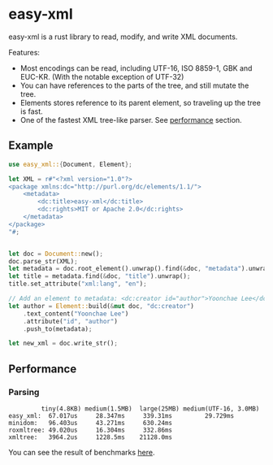 # easy-xml

easy-xml is a rust library to read, modify, and write XML documents.

Features:
- Most encodings can be read, including UTF-16, ISO 8859-1, GBK and EUC-KR. (With the notable exception of UTF-32)
- You can have references to the parts of the tree, and still mutate the tree.
- Elements stores reference to its parent element, so traveling up the tree is fast.
- One of the fastest XML tree-like parser. See [performance](https://github.com/bluegreenmagick/easy-xml#performance) section.

## Example

```rust
use easy_xml::{Document, Element};

let XML = r#"<?xml version="1.0"?>
<package xmlns:dc="http://purl.org/dc/elements/1.1/">
    <metadata>
        <dc:title>easy-xml</dc:title>
        <dc:rights>MIT or Apache 2.0</dc:rights>
    </metadata>
</package>
"#;


let doc = Document::new();
doc.parse_str(XML);
let metadata = doc.root_element().unwrap().find(&doc, "metadata").unwrap();
let title = metadata.find(&doc, "title").unwrap();
title.set_attribute("xml:lang", "en");

// Add an element to metadata: <dc:creator id="author">Yoonchae Lee</dc:creator>
let author = Element::build(&mut doc, "dc:creator")
    .text_content("Yoonchae Lee")
    .attribute("id", "author")
    .push_to(metadata);

let new_xml = doc.write_str();
```

## Performance
### Parsing
```
         tiny(4.8KB) medium(1.5MB)  large(25MB) medium(UTF-16, 3.0MB)
easy_xml:  67.017us     28.347ms     339.31ms         29.729ms
minidom:   96.403us     43.271ms     630.24ms
roxmltree: 49.020us     16.304ms     332.86ms
xmltree:   3964.2us     1228.5ms    21128.0ms
```

You can see the result of benchmarks [here](https://github.com/BlueGreenMagick/easy-xml/actions/runs/1291967402).